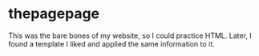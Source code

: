 # thepagepage
This was the bare bones of my website, so I could practice HTML. Later, I found a template I liked and applied the same information to it.

